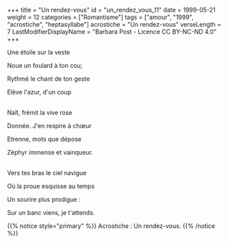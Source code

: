 +++
title = "Un rendez-vous"
id = "un_rendez_vous_11"
date = 1999-05-21
weight = 12
categories = ["Romantisme"]
tags = ["amour", "1999", "acrostiche", "heptasyllabe"]
acrostiche = "Un rendez-vous"
verseLength = 7
LastModifierDisplayName = "Barbara Post - Licence CC BY-NC-ND 4.0"
+++

Une étoile sur la veste

Noue un foulard à ton cou;

Rythmé le chant de ton geste

Elève l'azur, d'un coup

 \
Naît, frémit la vive rose

Donnée. J'en respire à chœur

Etrenne, mots que dépose

Zéphyr immense et vainqueur.

 \
Vers tes bras le ciel navigue

Où la proue esquisse au temps

Un sourire plus prodigue :

Sur un banc viens, je t'attends.

{{% notice style="primary" %}}
Acrostiche : Un rendez-vous.
{{% /notice %}}
